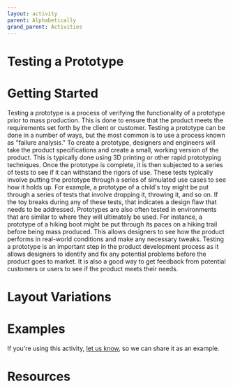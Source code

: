 ```yaml
---
layout: activity
parent: Alphabetically
grand_parent: Activities
---
```


# Testing a Prototype

# Getting Started

Testing a prototype is a process of verifying the functionality of a prototype prior to mass production. This is done to ensure that the product meets the requirements set forth by the client or customer. Testing a prototype can be done in a number of ways, but the most common is to use a process known as "failure analysis." To create a prototype, designers and engineers will take the product specifications and create a small, working version of the product. This is typically done using 3D printing or other rapid prototyping techniques. Once the prototype is complete, it is then subjected to a series of tests to see if it can withstand the rigors of use. These tests typically involve putting the prototype through a series of simulated use cases to see how it holds up. For example, a prototype of a child's toy might be put through a series of tests that involve dropping it, throwing it, and so on. If the toy breaks during any of these tests, that indicates a design flaw that needs to be addressed. Prototypes are also often tested in environments that are similar to where they will ultimately be used. For instance, a prototype of a hiking boot might be put through its paces on a hiking trail before being mass produced. This allows designers to see how the product performs in real-world conditions and make any necessary tweaks. Testing a prototype is an important step in the product development process as it allows designers to identify and fix any potential problems before the product goes to market. It is also a good way to get feedback from potential customers or users to see if the product meets their needs.

# Layout Variations
# Examples
If you're using this activity, [let us know](https://github.com/Standards-and-Practices/structured-rapid-development/issues/new?assignees=&labels=documentation&template=example-submission.md&title=Example+of+%5Byour+pattern+here%5D), so we can share it as an example.
# Resources